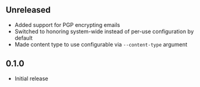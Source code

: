 Unreleased
----------
- Added support for PGP encrypting emails
- Switched to honoring system-wide instead of per-use configuration by
  default
- Made content type to use configurable via `--content-type` argument


0.1.0
-----
- Initial release
